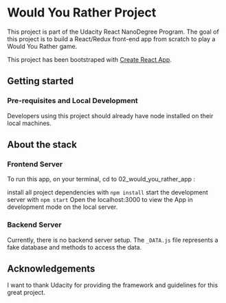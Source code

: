 # Would You Rather Project

This project is part of the Udacity React NanoDegree Program. The goal of this project is to build a React/Redux front-end app from scratch to play a Would You Rather game.

This project has been bootstraped with [Create React App](https://github.com/facebook/create-react-app).

## Getting started

### Pre-requisites and Local Development

Developers using this project should already have node installed on their local machines.

## About the stack

### Frontend Server

To run this app, on your terminal, cd to 02_would_you_rather_app :

install all project dependencies with `npm install`
start the development server with `npm start`
Open the localhost:3000 to view the App in development mode on the local server.

### Backend Server

Currently, there is no backend server setup. The `_DATA.js` file represents a fake database and methods to access the data.

## Acknowledgements

I want to thank Udacity for providing the framework and guidelines for this great project.